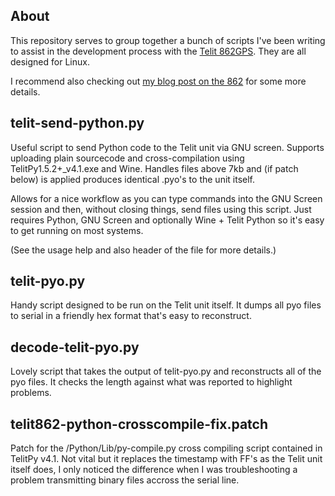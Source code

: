 About
-----

This repository serves to group together a bunch of scripts I've been writing
to assist in the development process with the [Telit 862GPS](http://www.telit.com/en/products/gsm-gprs.php?p_ac=show&p=7). They are all designed for Linux.

I recommend also checking out [my blog post on the 862](http://kzar.co.uk/blog/view/embedded-development-setup-with-macbook) for some more details.

telit-send-python.py
-----------------

Useful script to send Python code to the Telit unit via GNU screen. Supports
uploading plain sourcecode and cross-compilation using TelitPy1.5.2+_v4.1.exe 
and Wine. Handles files above 7kb and (if patch below) is applied produces
identical .pyo's to the unit itself.

Allows for a nice workflow as you can type commands into the GNU Screen session
and then, without closing things, send files using this script. Just requires
Python, GNU Screen and optionally Wine + Telit Python so it's easy to get running on
most systems.

(See the usage help and also header of the file for more details.)

telit-pyo.py
------------

Handy script designed to be run on the Telit unit itself. It dumps all pyo
files to serial in a friendly hex format that's easy to reconstruct.

decode-telit-pyo.py
-------------------

Lovely script that takes the output of telit-pyo.py and reconstructs all of
the pyo files. It checks the length against what was reported to highlight
problems.

telit862-python-crosscompile-fix.patch
--------------------------------------

Patch for the /Python/Lib/py-compile.py cross compiling script contained in TelitPy v4.1.
Not vital but it replaces the timestamp with FF's as the Telit unit itself does, I only
noticed the difference when I was troubleshooting a problem transmitting binary files
accross the serial line.

